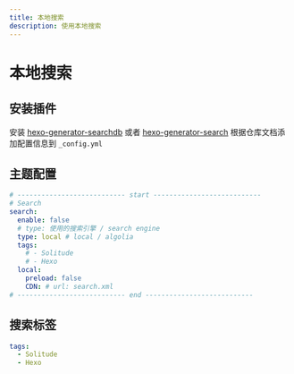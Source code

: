 ```yaml
---
title: 本地搜索
description: 使用本地搜索
---
```


# 本地搜索

## 安装插件

安装 [hexo-generator-searchdb](https://github.com/next-theme/hexo-generator-searchdb) 或者 [hexo-generator-search](https://github.com/PaicHyperionDev/hexo-generator-search) 根据仓库文档添加配置信息到 `_config.yml`

## 主题配置

```yaml
# --------------------------- start ---------------------------
# Search
search:
  enable: false
  # type: 使用的搜索引擎 / search engine
  type: local # local / algolia
  tags:
    # - Solitude
    # - Hexo
  local:
    preload: false
    CDN: # url: search.xml
# --------------------------- end ---------------------------
```

## 搜索标签

```yaml
tags:
  - Solitude
  - Hexo
```